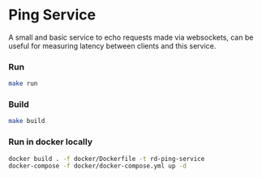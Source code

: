 # Ping Service

A small and basic service to echo requests made via websockets, can be useful for measuring 
latency between clients and this service.

### Run
```sh
make run
```


### Build
```sh
make build
```


### Run in docker locally
```sh
docker build . -f docker/Dockerfile -t rd-ping-service
docker-compose -f docker/docker-compose.yml up -d
```
